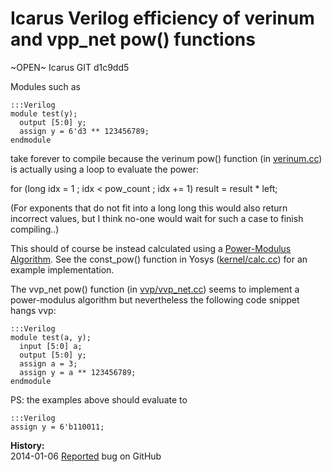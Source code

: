 
Icarus Verilog efficiency of verinum and vpp_net pow() functions
================================================================

~OPEN~ Icarus GIT d1c9dd5

Modules such as

    :::Verilog
    module test(y);
      output [5:0] y;
      assign y = 6'd3 ** 123456789;
    endmodule

take forever to compile because the verinum pow() function (in [verinum.cc](https://github.com/steveicarus/iverilog/blob/master/verinum.cc)) is
actually using a loop to evaluate the power:

  for (long idx = 1 ;  idx < pow_count ;  idx += 1)
        result = result * left;

(For exponents that do not fit into a long long this would also return
incorrect values, but I think no-one would wait for such a case to finish
compiling..)

This should of course be instead calculated using a [Power-Modulus Algorithm](http://en.wikipedia.org/wiki/Modular_exponentiation).
See the const_pow() function in Yosys ([kernel/calc.cc](https://github.com/cliffordwolf/yosys/blob/master/kernel/calc.cc)) for an example implementation.

The vvp_net pow() function (in [vvp/vvp_net.cc](https://github.com/steveicarus/iverilog/blob/master/vvp/vvp_net.cc)) seems to implement a power-modulus algorithm but nevertheless the following code snippet hangs vvp:

    :::Verilog
    module test(a, y);
      input [5:0] a;
      output [5:0] y;
      assign a = 3;
      assign y = a ** 123456789;
    endmodule

PS: the examples above should evaluate to

    :::Verilog
    assign y = 6'b110011;

**History:**  
2014-01-06 [Reported](https://github.com/steveicarus/iverilog/issues/9) bug on GitHub  

